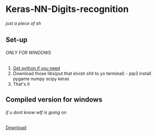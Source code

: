 # Keras-NN-Digits-recognition
###### *just a piece of sh*

## Set-up
###### ONLY FOR WINDOWS
1. [Get python if you need](https://www.python.org/ftp/python/3.7.4/python-3.7.4-amd64-webinstall.exe)
2. Download those libs(put that elvish shit to yo terminal) - pip3 install pygame numpy scipy keras
3. That's it 

## Compiled version for windows
###### *if u dont know wtf is going on*  
[Download](https://drive.google.com/file/d/1V27dBRnh5YruamfYAmXJH66z3F_S8KeT/view?usp=sharing)

